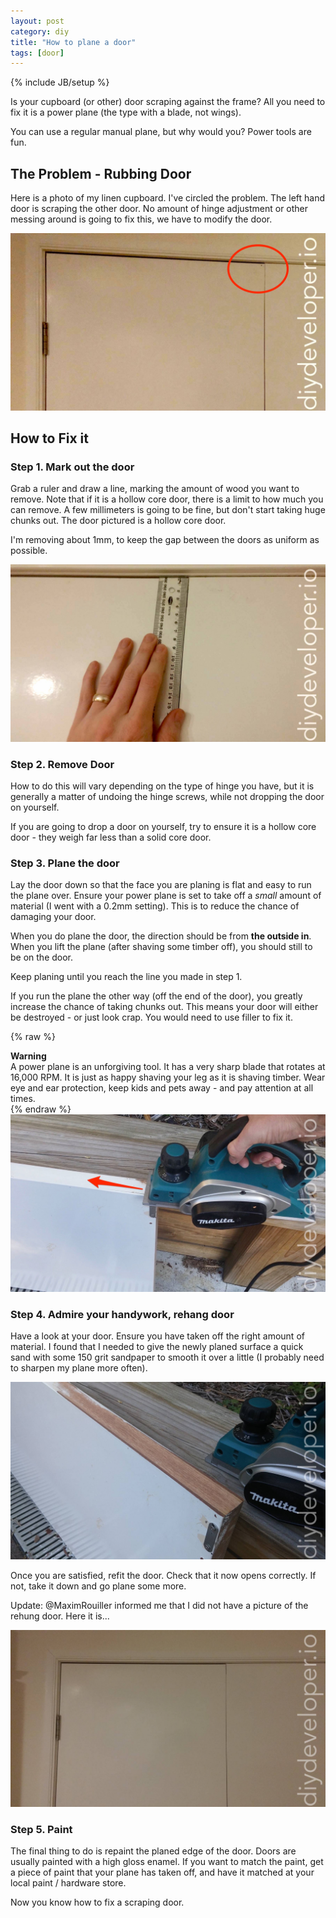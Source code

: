 ```yaml
---
layout: post
category: diy
title: "How to plane a door"
tags: [door]
---
```

{% include JB/setup %}

Is your cupboard (or other) door scraping against the frame? All you need to fix it is a power plane (the type with a blade, not wings).

<!--more-->

You can use a regular manual plane, but why would you? Power tools are fun.

## The Problem - Rubbing Door ##

Here is a photo of my linen cupboard. I've circled the problem. The left hand door is scraping the other door. No amount of hinge adjustment or other messing around is going to fix this, we have to modify the door.

<img class="img-responsive blog-img " src="/assets/images/diy/plane-door-1.jpg" alt="Our door is too big" />

## How to Fix it ##

### Step 1. Mark out the door ###

Grab a ruler and draw a line, marking the amount of wood you want to remove. Note that if it is a hollow core door, there is a limit to how much you can remove. A few millimeters is going to be fine, but don't start taking huge chunks out. The door pictured is a hollow core door.

I'm removing about 1mm, to keep the gap between the doors as uniform as possible.

<img class="img-responsive blog-img " src="/assets/images/diy/plane-door-2.jpg" alt="marking the door" />

### Step 2. Remove Door ###

How to do this will vary depending on the type of hinge you have, but it is generally a matter of undoing the hinge screws, while not dropping the door on yourself.

If you are going to drop a door on yourself, try to ensure it is a hollow core door - they weigh far less than a solid core door.

### Step 3. Plane the door ###

Lay the door down so that the face you are planing is flat and easy to run the plane over. Ensure your power plane is set to take off a *small* amount of material (I went with a 0.2mm setting). This is to reduce the chance of damaging your door.

When you do plane the door, the direction should be from **the outside in**. When you lift the plane (after shaving some timber off), you should still to be on the door.

Keep planing until you reach the line you made in step 1.

If you run the plane the other way (off the end of the door), you greatly increase the chance of taking chunks out. This means your door will either be destroyed - or just look crap. You would need to use filler to fix it.

{% raw %}
<div class="bg-warning messagebox round"><i class="fa fa-exclamation-triangle left pad 10"></i><strong class="leftpad5">Warning</strong>
<div class="pad10">A power plane is an unforgiving tool. It has a very sharp blade that rotates at 16,000 RPM. It is just as happy shaving your leg as it is shaving timber. Wear eye and ear protection, keep kids and pets away - and pay attention at all times.</div>
</div>
{% endraw %}

<img class="img-responsive blog-img " src="/assets/images/diy/plane-door-3.jpg" alt="plane goes this way" />

### Step 4. Admire your handywork, rehang door ###

Have a look at your door. Ensure you have taken off the right amount of material. I found that I needed to give the newly planed surface a quick sand with some 150 grit sandpaper to smooth it over a little (I probably need to sharpen my plane more often).

<img class="img-responsive blog-img " src="/assets/images/diy/plane-door-4.jpg" alt="nicely doored" />

Once you are satisfied, refit the door. Check that it now opens correctly. If not, take it down and go plane some more.

Update: @MaximRouiller informed me that I did not have a picture of the rehung door. Here it is...

<img class="img-responsive blog-img " src="/assets/images/diy/plane-door-5.jpg" alt="rehung door" />

### Step 5. Paint ###

The final thing to do is repaint the planed edge of the door. Doors are usually painted with a high gloss enamel. If you want to match the paint, get a piece of paint that your plane has taken off, and have it matched at your local paint / hardware store.

Now you know how to fix a scraping door.
